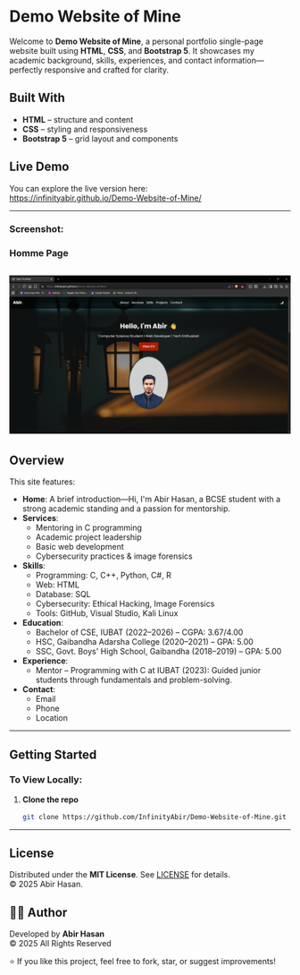 # Demo Website of Mine

Welcome to **Demo Website of Mine**, a personal portfolio single-page website built using **HTML**, **CSS**, and **Bootstrap 5**. It showcases my academic background, skills, experiences, and contact information—perfectly responsive and crafted for clarity.

##  Built With
- **HTML** – structure and content
- **CSS** – styling and responsiveness
- **Bootstrap 5** – grid layout and components

##  Live Demo
You can explore the live version here:  
https://infinityabir.github.io/Demo-Website-of-Mine/

---
### Screenshot:
### Homme Page

![Home Page](image/homepage.png)
---
##  Overview

This site features:

- **Home**: A brief introduction—Hi, I'm Abir Hasan, a BCSE student with a strong academic standing and a passion for mentorship.
- **Services**:  
  - Mentoring in C programming  
  - Academic project leadership  
  - Basic web development  
  - Cybersecurity practices & image forensics
- **Skills**:  
  - Programming: C, C++, Python, C#, R  
  - Web: HTML  
  - Database: SQL  
  - Cybersecurity: Ethical Hacking, Image Forensics  
  - Tools: GitHub, Visual Studio, Kali Linux
- **Education**:  
  - Bachelor of CSE, IUBAT (2022–2026) – CGPA: 3.67/4.00  
  - HSC, Gaibandha Adarsha College (2020–2021) – GPA: 5.00  
  - SSC, Govt. Boys' High School, Gaibandha (2018–2019) – GPA: 5.00
- **Experience**:  
  - Mentor – Programming with C at IUBAT (2023): Guided junior students through fundamentals and problem-solving.
- **Contact**:  
  - Email 
  - Phone
  - Location

---
##  Getting Started

### To View Locally:
1. **Clone the repo**  
   ```bash
   git clone https://github.com/InfinityAbir/Demo-Website-of-Mine.git
---
##  License

Distributed under the **MIT License**. See [LICENSE](LICENSE) for details.  
© 2025 Abir Hasan.

## 👨‍💻 Author

Developed by **Abir Hasan**  
© 2025 All Rights Reserved  

⭐ If you like this project, feel free to fork, star, or suggest improvements!
